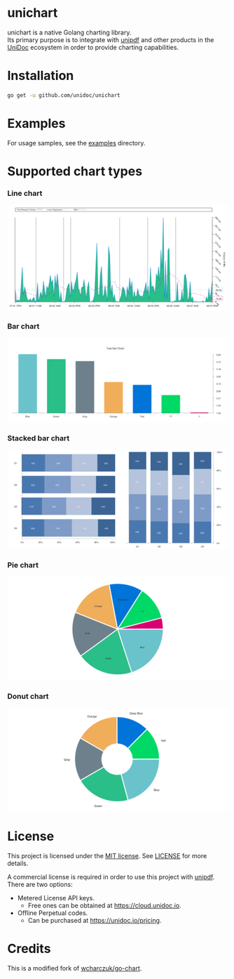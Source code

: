 unichart
========

unichart is a native Golang charting library.  
Its primary purpose is to integrate with [unipdf](https://github.com/unidoc/unipdf)
and other products in the [UniDoc](https://unidoc.io/) ecosystem in order to provide
charting capabilities.

# Installation

```bash
go get -u github.com/unidoc/unichart
```

# Examples

For usage samples, see the [examples](examples) directory.

# Supported chart types

### Line chart

![Sample chart output](examples/request_timing/preview.png)

### Bar chart

![Sample bar chart output](examples/bar_chart/preview.png)

### Stacked bar chart

![Sample stacked bar chart output](examples/stacked_bar/preview.png)

### Pie chart

![Sample pie chart output](examples/pie_chart/preview.png)

### Donut chart

![Sample donut chart output](examples/donut_chart/preview.png)

# License

This project is licensed under the [MIT license](https://opensource.org/licenses/MIT).
See [LICENSE](LICENSE) for more details.

A commercial license is required in order to use this project with [unipdf](https://github.com/unidoc/unipdf).
There are two options:

- Metered License API keys.
  - Free ones can be obtained at https://cloud.unidoc.io.
- Offline Perpetual codes.
  - Can be purchased at https://unidoc.io/pricing.

# Credits

This is a modified fork of [wcharczuk/go-chart](https://github.com/wcharczuk/go-chart).

